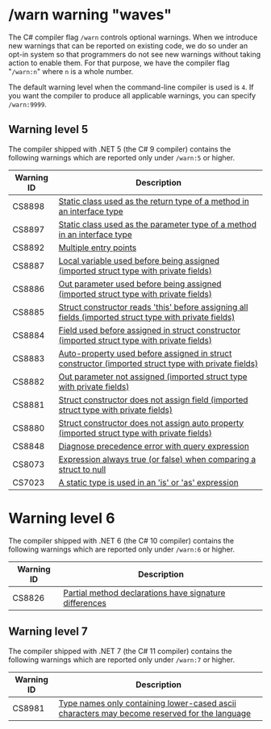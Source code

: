﻿# /warn warning "waves"

The C# compiler flag `/warn` controls optional warnings.
When we introduce new warnings that can be reported on existing code,
we do so under an opt-in system so that programmers do not see new warnings
without taking action to enable them.
For that purpose, we have the compiler flag "`/warn:n`"
where `n` is a whole number.

The default warning level when the command-line compiler is used is `4`. If you want the compiler to produce all applicable warnings, you can specify `/warn:9999`.

## Warning level 5

The compiler shipped with .NET 5 (the C# 9 compiler) contains the following warnings which are reported only under `/warn:5` or higher.

| Warning ID | Description |
|------------|-------------|
| CS8898 | [Static class used as the return type of a method in an interface type](https://github.com/dotnet/roslyn/issues/38256) |
| CS8897 | [Static class used as the parameter type of a method in an interface type](https://github.com/dotnet/roslyn/issues/38256) |
| CS8892 | [Multiple entry points](https://github.com/dotnet/roslyn/issues/46831) |
| CS8887 | [Local variable used before being assigned (imported struct type with private fields)](https://github.com/dotnet/roslyn/issues/30194) |
| CS8886 | [Out parameter used before being assigned (imported struct type with private fields)](https://github.com/dotnet/roslyn/issues/30194) |
| CS8885 | [Struct constructor reads 'this' before assigning all fields (imported struct type with private fields)](https://github.com/dotnet/roslyn/issues/30194) |
| CS8884 | [Field used before assigned in struct constructor (imported struct type with private fields)](https://github.com/dotnet/roslyn/issues/30194) |
| CS8883 | [Auto-property used before assigned in struct constructor (imported struct type with private fields)](https://github.com/dotnet/roslyn/issues/30194) |
| CS8882 | [Out parameter not assigned (imported struct type with private fields)](https://github.com/dotnet/roslyn/issues/30194) |
| CS8881 | [Struct constructor does not assign field (imported struct type with private fields)](https://github.com/dotnet/roslyn/issues/30194) |
| CS8880 | [Struct constructor does not assign auto property (imported struct type with private fields)](https://github.com/dotnet/roslyn/issues/30194) |
| CS8848 | [Diagnose precedence error with query expression](https://github.com/dotnet/roslyn/issues/30231) |
| CS8073 | [Expression always true (or false) when comparing a struct to null](https://github.com/dotnet/roslyn/issues/45744) |
| CS7023 | [A static type is used in an 'is' or 'as' expression](https://github.com/dotnet/roslyn/issues/30198) |

# Warning level 6

The compiler shipped with .NET 6 (the C# 10 compiler) contains the following warnings which are reported only under `/warn:6` or higher.

| Warning ID | Description |
|------------|-------------|
| CS8826 | [Partial method declarations have signature differences](https://github.com/dotnet/roslyn/issues/47838) |

## Warning level 7

The compiler shipped with .NET 7 (the C# 11 compiler) contains the following warnings which are reported only under `/warn:7` or higher.

| Warning ID | Description |
|------------|-------------|
| CS8981 | [Type names only containing lower-cased ascii characters may become reserved for the language](https://github.com/dotnet/roslyn/issues/56653) |

